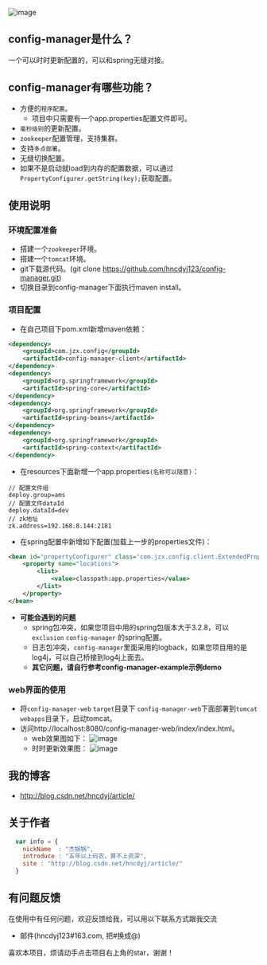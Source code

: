  ![image](https://github.com/hncdyj123/config-manager/blob/master/images/project.png)
## config-manager是什么？

一个可以时时更新配置的，可以和spring无缝对接。

## config-manager有哪些功能？

* 方便的`程序配置`。
    *  项目中只需要有一个app.properties配置文件即可。
* `毫秒级别`的更新配置。
* `zookeeper`配置管理，支持集群。
* 支持`多点部署`。
* 无缝切换配置。
* 如果不是启动就load到内存的配置数据，可以通过`PropertyConfigurer.getString(key);`获取配置。

## 使用说明

### 环境配置准备

* 搭建一个`zookeeper`环境。
* 搭建一个`tomcat`环境。
* git下载源代码。(git clone https://github.com/hncdyj123/config-manager.git)
* 切换目录到config-manager下面执行maven install。

### 项目配置

* 在自己项目下pom.xml新增maven依赖：
```xml
<dependency>
	<groupId>com.jzx.config</groupId>
	<artifactId>config-manager-client</artifactId>
</dependency>
<dependency>
	<groupId>org.springframework</groupId>
	<artifactId>spring-core</artifactId>
</dependency>
<dependency>
	<groupId>org.springframework</groupId>
	<artifactId>spring-beans</artifactId>
</dependency>
<dependency>
	<groupId>org.springframework</groupId>
	<artifactId>spring-context</artifactId>
</dependency>
```

* 在resources下面新增一个app.properties`(名称可以随意)`：
```
// 配置文件组
deploy.group=ams
// 配置文件dataId
deploy.dataId=dev
// zk地址
zk.address=192.168.8.144:2181
```

* 在spring配置中新增如下配置(加载上一步的properties文件)：
```xml
<bean id="propertyConfigurer" class="com.jzx.config.client.ExtendedPropertyPlaceholderConfigurer">
	<property name="locations">
		<list>
			<value>classpath:app.properties</value>
		</list>
	</property>
</bean>
```

* **可能会遇到的问题**
	* spring包冲突，如果您项目中用的spring包版本大于3.2.8，可以`exclusion` `config-manager` 的spring配置。 
	* 日志包冲突，`config-manager`里面采用的logback，如果您项目用的是log4j，可以自己桥接到log4j上面去。
	* **其它问题，请自行参考config-manager-example示例demo**

### web界面的使用
	
* 将`config-manager-web` `target`目录下 `config-manager-web`下面部署到`tomcat` `webapps`目录下，启动tomcat。
* 访问http://localhost:8080/config-manager-web/index/index.html。
	* web效果图如下：
	![image](https://github.com/hncdyj123/config-manager/blob/master/images/effect1.jpg)
	* 时时更新效果图：
	![image](https://github.com/hncdyj123/config-manager/blob/master/images/effect2.jpg)
 

## 我的博客

* http://blog.csdn.net/hncdyj/article/

## 关于作者

```javascript
  var info = {
    nickName  : "杰锅锅",
    introduce : "五年以上码农，算不上资深",
    site : "http://blog.csdn.net/hncdyj/article/"
  }
```

## 有问题反馈
在使用中有任何问题，欢迎反馈给我，可以用以下联系方式跟我交流

* 邮件(hncdyj123#163.com, 把#换成@)

喜欢本项目，烦请动手点击项目右上角的star，谢谢！

